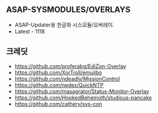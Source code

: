 ## ASAP-SYSMODULES/OVERLAYS

- ASAP-Updater용 한글화 시스모듈/오버레이.
- Latest - 1118

## 크레딧

* https://github.com/proferabg/EdiZon-Overlay
* https://github.com/XorTroll/emuiibo
* https://github.com/ndeadly/MissionControl
* https://github.com/nedex/QuickNTP
* https://github.com/masagrator/Status-Monitor-Overlay
* https://github.com/HookedBehemoth/studious-pancake
* https://github.com/cathery/sys-con
